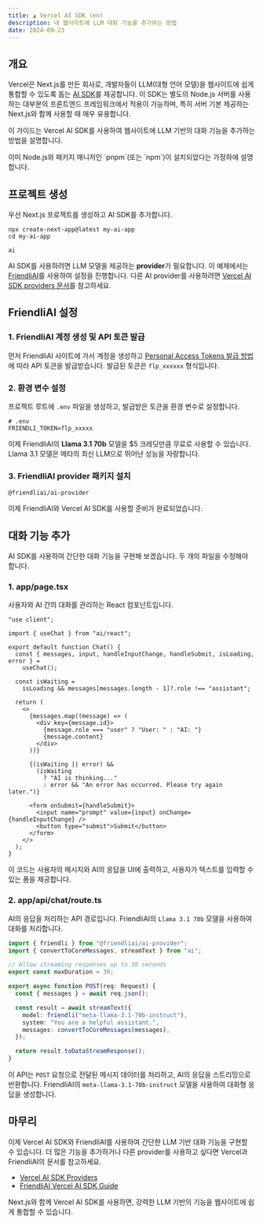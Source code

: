 ```yaml
---
title: ▲ Vercel AI SDK (en)
description: 내 웹사이트에 LLM 대화 기능을 추가하는 방법
date: 2024-09-23
---
```


## 개요

Vercel은 Next.js를 만든 회사로, 개발자들이 LLM(대형 언어 모델)을 웹사이트에 쉽게 통합할 수 있도록 돕는 [AI SDK](https://sdk.vercel.ai/)를 제공합니다.
이 SDK는 별도의 Node.js 서버를 사용하는 대부분의 프론트엔드 프레임워크에서 적용이 가능하며, 특히 서버 기본 제공하는 Next.js와 함께 사용할 때 매우 유용합니다.

이 가이드는 Vercel AI SDK를 사용하여 웹사이트에 LLM 기반의 대화 기능을 추가하는 방법을 설명합니다.

<Callout>
이미 Node.js와 패키지 매니저인 `pnpm`(또는 `npm`)이 설치되었다는 가정하에 설명합니다.
</Callout>

## 프로젝트 생성

우선 Next.js 프로젝트를 생성하고 AI SDK를 추가합니다.

```package-install
npx create-next-app@latest my-ai-app
cd my-ai-app
```

```package-install
ai
```

AI SDK를 사용하려면 LLM 모델을 제공하는 **provider**가 필요합니다.
이 예제에서는 [FriendliAI](https://friendli.ai/)를 사용하여 설정을 진행합니다.
다른 AI provider를 사용하려면 [Vercel AI SDK providers 문서](https://sdk.vercel.ai/providers/ai-sdk-providers)를 참고하세요.

## FriendliAI 설정

### 1. FriendliAI 계정 생성 및 API 토큰 발급

먼저 FriendliAI 사이트에 가서 계정을 생성하고 [Personal Access Tokens 발급 방법](https://docs.friendli.ai/guides/personal_access_tokens)에 따라 API 토큰을 발급받습니다. 발급된 토큰은 `flp_xxxxxx` 형식입니다.

### 2. 환경 변수 설정

프로젝트 루트에 `.env` 파일을 생성하고, 발급받은 토큰을 환경 변수로 설정합니다.

```.env
# .env
FRIENDLI_TOKEN=flp_xxxxx
```

이제 FriendliAI의 **Llama 3.1 70b** 모델을 $5 크레딧만큼 무료로 사용할 수 있습니다.
Llama 3.1 모델은 메타의 최신 LLM으로 뛰어난 성능을 자랑합니다.

### 3. FriendliAI provider 패키지 설치

```package-install
@friendliai/ai-provider
```

이제 FriendliAI와 Vercel AI SDK를 사용할 준비가 완료되었습니다.

## 대화 기능 추가

AI SDK를 사용하여 간단한 대화 기능을 구현해 보겠습니다. 두 개의 파일을 수정해야 합니다.

### 1. app/page.tsx

사용자와 AI 간의 대화를 관리하는 React 컴포넌트입니다.

```tsx
"use client";

import { useChat } from "ai/react";

export default function Chat() {
  const { messages, input, handleInputChange, handleSubmit, isLoading, error } =
    useChat();

  const isWaiting =
    isLoading && messages[messages.length - 1]?.role !== "assistant";

  return (
    <>
      {messages.map((message) => (
        <div key={message.id}>
          {message.role === "user" ? "User: " : "AI: "}
          {message.content}
        </div>
      ))}

      {(isWaiting || error) &&
        (isWaiting
          ? "AI is thinking..."
          : error && "An error has occurred. Please try again later.")}

      <form onSubmit={handleSubmit}>
        <input name="prompt" value={input} onChange={handleInputChange} />
        <button type="submit">Submit</button>
      </form>
    </>
  );
}
```

이 코드는 사용자의 메시지와 AI의 응답을 UI에 출력하고, 사용자가 텍스트를 입력할 수 있는 폼을 제공합니다.

### 2. app/api/chat/route.ts

AI의 응답을 처리하는 API 경로입니다. FriendliAI의 `Llama 3.1 70b` 모델을 사용하여 대화를 처리합니다.

```ts
import { friendli } from "@friendliai/ai-provider";
import { convertToCoreMessages, streamText } from "ai";

// Allow streaming responses up to 30 seconds
export const maxDuration = 30;

export async function POST(req: Request) {
  const { messages } = await req.json();

  const result = await streamText({
    model: friendli("meta-llama-3.1-70b-instruct"),
    system: "You are a helpful assistant.",
    messages: convertToCoreMessages(messages),
  });

  return result.toDataStreamResponse();
}
```

이 API는 `POST` 요청으로 전달된 메시지 데이터를 처리하고, AI의 응답을 스트리밍으로 반환합니다. FriendliAI의 `meta-llama-3.1-70b-instruct` 모델을 사용하여 대화형 응답을 생성합니다.

## 마무리

이제 Vercel AI SDK와 FriendliAI를 사용하여 간단한 LLM 기반 대화 기능을 구현할 수 있습니다. 더 많은 기능을 추가하거나 다른 provider를 사용하고 싶다면 Vercel과 FriendliAI의 문서를 참고하세요.

- [Vercel AI SDK Providers](https://sdk.vercel.ai/providers/ai-sdk-providers)
- [FriendliAI Vercel AI SDK Guide](https://docs.friendli.ai/sdk/integrations/vercel-ai-sdk)

Next.js와 함께 Vercel AI SDK를 사용하면, 강력한 LLM 기반의 기능을 웹사이트에 쉽게 통합할 수 있습니다.
